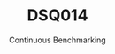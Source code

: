 ---
layout: default
title: DSQ014
subtitle: Continuous Benchmarking
selected: TPC-DS
expanded: Benchmarking
benchmark: /individual_results/DSQ014.html
---